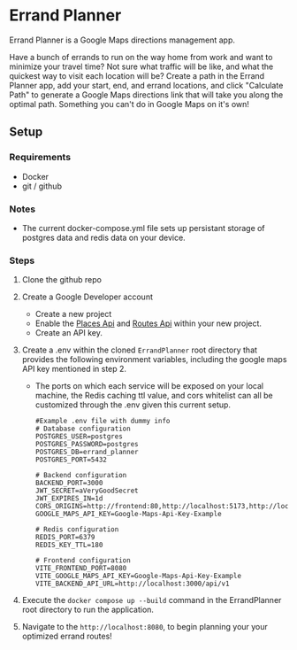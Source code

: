 # Errand Planner

Errand Planner is a Google Maps directions management app.

Have a bunch of errands to run on the way home from work and want to minimize
your travel time? Not sure what traffic will be like, and what the quickest
way to visit each location will be? Create a path in the Errand Planner app, 
add your start, end, and errand locations, and click "Calculate Path" to 
generate a Google Maps directions link that will take you along the optimal
path. Something you can't do in Google Maps on it's own!

## Setup
### Requirements
- Docker
- git / github

### Notes
- The current docker-compose.yml file sets up persistant storage of postgres
  data and redis data on your device.

### Steps
1. Clone the github repo
2. Create a Google Developer account
    - Create a new project
    - Enable the [Places Api](https://developers.google.com/maps/documentation/places/web-service/overview) and [Routes Api](https://developers.google.com/maps/documentation/routes) within your new project.
    - Create an API key.
3. Create a .env within the cloned `ErrandPlanner` root directory that provides 
   the following environment variables, including the google maps API key 
   mentioned in step 2.
    - The ports on which each service will be exposed on your local machine,
      the Redis caching ttl value, and cors whitelist can all be customized
      through the .env given this current setup. 

      ```
      #Example .env file with dummy info
      # Database configuration
      POSTGRES_USER=postgres
      POSTGRES_PASSWORD=postgres
      POSTGRES_DB=errand_planner
      POSTGRES_PORT=5432
      
      # Backend configuration
      BACKEND_PORT=3000
      JWT_SECRET=aVeryGoodSecret
      JWT_EXPIRES_IN=1d
      CORS_ORIGINS=http://frontend:80,http://localhost:5173,http://localhost:8080
      GOOGLE_MAPS_API_KEY=Google-Maps-Api-Key-Example
      
      # Redis configuration
      REDIS_PORT=6379
      REDIS_KEY_TTL=180
      
      # Frontend configuration
      VITE_FRONTEND_PORT=8080
      VITE_GOOGLE_MAPS_API_KEY=Google-Maps-Api-Key-Example
      VITE_BACKEND_API_URL=http://localhost:3000/api/v1

      ```
  4. Execute the `docker compose up --build` command in the ErrandPlanner root
     directory to run the application.

  5. Navigate to the `http://localhost:8080`, to begin planning your your
     optimized errand routes!
